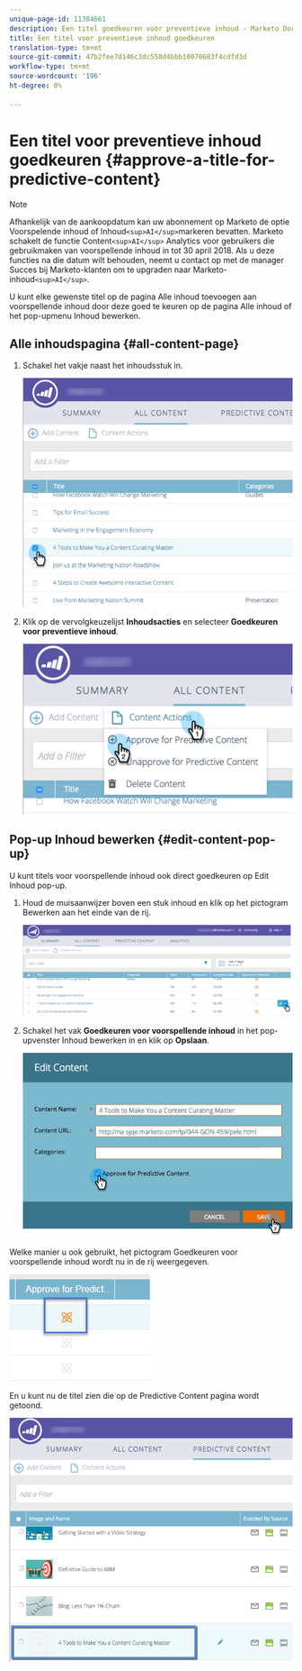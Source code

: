 ```yaml
---
unique-page-id: 11384661
description: Een titel goedkeuren voor preventieve inhoud - Marketo Docs - Productdocumentatie
title: Een titel voor preventieve inhoud goedkeuren
translation-type: tm+mt
source-git-commit: 47b2fee7d146c3dc558d4bbb10070683f4cdfd3d
workflow-type: tm+mt
source-wordcount: '196'
ht-degree: 0%

---
```



# Een titel voor preventieve inhoud goedkeuren {#approve-a-title-for-predictive-content}

>[!NOTE]
>
>Afhankelijk van de aankoopdatum kan uw abonnement op Marketo de optie Voorspelende inhoud of Inhoud`<sup>AI</sup>`markeren bevatten. Marketo schakelt de functie Content`<sup>AI</sup>` Analytics voor gebruikers die gebruikmaken van voorspellende inhoud in tot 30 april 2018. Als u deze functies na die datum wilt behouden, neemt u contact op met de manager Succes bij Marketo-klanten om te upgraden naar Marketo-inhoud`<sup>AI</sup>`.

U kunt elke gewenste titel op de pagina Alle inhoud toevoegen aan voorspellende inhoud door deze goed te keuren op de pagina Alle inhoud of het pop-upmenu Inhoud bewerken.

## Alle inhoudspagina {#all-content-page}

1. Schakel het vakje naast het inhoudsstuk in.

   ![](assets/image2017-10-3-9-3a9-3a47.png)

1. Klik op de vervolgkeuzelijst **Inhoudsacties** en selecteer **Goedkeuren voor preventieve inhoud**.

   ![](assets/image2017-10-3-9-3a10-3a31.png)

## Pop-up Inhoud bewerken {#edit-content-pop-up}

U kunt titels voor voorspellende inhoud ook direct goedkeuren op Edit Inhoud pop-up.

1. Houd de muisaanwijzer boven een stuk inhoud en klik op het pictogram Bewerken aan het einde van de rij.

   ![](assets/image2017-10-3-9-3a14-3a55.png)

1. Schakel het vak **Goedkeuren voor voorspellende inhoud** in het pop-upvenster Inhoud bewerken in en klik op **Opslaan**.

   ![](assets/image2017-10-3-9-3a15-3a35.png)

Welke manier u ook gebruikt, het pictogram Goedkeuren voor voorspellende inhoud wordt nu in de rij weergegeven.

![](assets/five.png)

En u kunt nu de titel zien die op de Predictive Content pagina wordt getoond.

![](assets/image2017-10-3-9-3a16-3a45.png)

